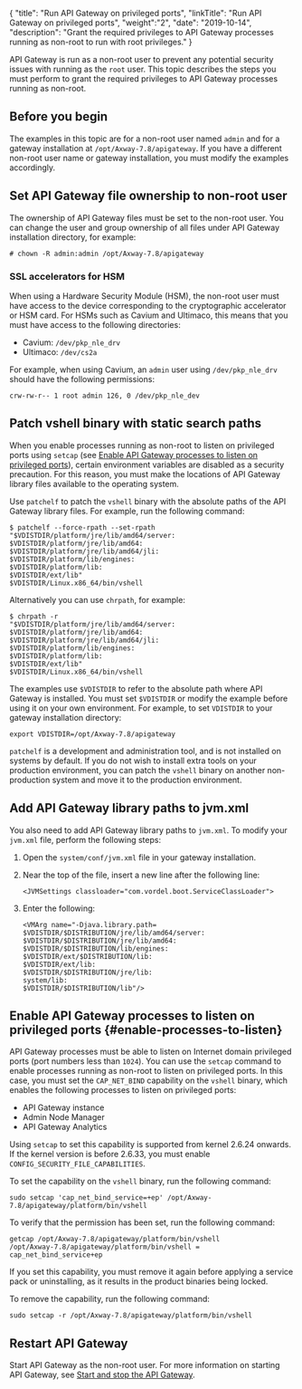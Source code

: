 {
"title": "Run API Gateway on privileged ports",
"linkTitle": "Run API Gateway on privileged ports",
"weight":"2",
"date": "2019-10-14",
"description": "Grant the required privileges to API Gateway processes running as non-root to run with root privileges."
}

API Gateway is run as a non-root user to prevent any potential security issues with running as the `root` user. This topic describes the steps you must perform to grant the required privileges to API Gateway processes running as non-root.

## Before you begin

The examples in this topic are for a non-root user named `admin` and for a gateway installation at `/opt/Axway-7.8/apigateway`. If you have a different non-root user name or gateway installation, you must modify the examples accordingly.

## Set API Gateway file ownership to non-root user

The ownership of API Gateway files must be set to the non-root user. You can change the user and group ownership of all files under API Gateway installation directory, for example:

```
# chown -R admin:admin /opt/Axway-7.8/apigateway
```

### SSL accelerators for HSM

When using a Hardware Security Module (HSM), the non-root user must have access to the device corresponding to the cryptographic accelerator or HSM card. For HSMs such as Cavium and Ultimaco, this means that you must have access to the following directories:

* Cavium: `/dev/pkp_nle_drv`
* Ultimaco: `/dev/cs2a`

For example, when using Cavium, an `admin` user using `/dev/pkp_nle_drv` should have the following permissions:

```
crw-rw-r-- 1 root admin 126, 0 /dev/pkp_nle_dev
```

## Patch vshell binary with static search paths

When you enable processes running as non-root to listen on privileged ports using `setcap` (see [Enable API Gateway processes to listen on privileged ports](#enable-processes-to-listen)), certain environment variables are disabled as a security precaution. For this reason, you must make the locations of API Gateway library files available to the operating system.

Use `patchelf` to patch the `vshell` binary with the absolute paths of the API Gateway library files. For example, run the following command:

```
$ patchelf --force-rpath --set-rpath
"$VDISTDIR/platform/jre/lib/amd64/server:
$VDISTDIR/platform/jre/lib/amd64:
$VDISTDIR/platform/jre/lib/amd64/jli:
$VDISTDIR/platform/lib/engines:
$VDISTDIR/platform/lib:
$VDISTDIR/ext/lib"
$VDISTDIR/Linux.x86_64/bin/vshell
```

Alternatively you can use `chrpath`, for example:

```
$ chrpath -r
"$VDISTDIR/platform/jre/lib/amd64/server:
$VDISTDIR/platform/jre/lib/amd64:
$VDISTDIR/platform/jre/lib/amd64/jli:
$VDISTDIR/platform/lib/engines:
$VDISTDIR/platform/lib:
$VDISTDIR/ext/lib"
$VDISTDIR/Linux.x86_64/bin/vshell
```

The examples use `$VDISTDIR` to refer to the absolute path where API Gateway is installed. You must set `$VDISTDIR` or modify the example before using it on your own environment. For example, to set `VDISTDIR` to your gateway installation directory:

```
export VDISTDIR=/opt/Axway-7.8/apigateway
```

`patchelf` is a development and administration tool, and is not installed on systems by default. If you do not wish to install extra tools on your production environment, you can patch the `vshell` binary on another non-production system and move it to the production environment.

## Add API Gateway library paths to jvm.xml

You also need to add API Gateway library paths to `jvm.xml`. To modify your `jvm.xml` file, perform the following steps:

1. Open the `system/conf/jvm.xml` file in your gateway installation.
2. Near the top of the file, insert a new line after the following line:

    ```
    <JVMSettings classloader="com.vordel.boot.ServiceClassLoader">
    ```

3. Enter the following:

    ```
    <VMArg name="-Djava.library.path=
    $VDISTDIR/$DISTRIBUTION/jre/lib/amd64/server:
    $VDISTDIR/$DISTRIBUTION/jre/lib/amd64:
    $VDISTDIR/$DISTRIBUTION/lib/engines:
    $VDISTDIR/ext/$DISTRIBUTION/lib:
    $VDISTDIR/ext/lib:
    $VDISTDIR/$DISTRIBUTION/jre/lib:
    system/lib:
    $VDISTDIR/$DISTRIBUTION/lib"/>
    ```

## Enable API Gateway processes to listen on privileged ports {#enable-processes-to-listen}

API Gateway processes must be able to listen on Internet domain privileged ports (port numbers less than `1024`). You can use the `setcap` command to enable processes running as non-root to listen on privileged ports. In this case, you must set the `CAP_NET_BIND` capability on the `vshell` binary, which enables the following processes to listen on privileged ports:

* API Gateway instance
* Admin Node Manager
* API Gateway Analytics

Using `setcap` to set this capability is supported from kernel 2.6.24 onwards. If the kernel version is before 2.6.33, you must enable `CONFIG_SECURITY_FILE_CAPABILITIES`.

To set the capability on the `vshell` binary, run the following command:

```
sudo setcap 'cap_net_bind_service=+ep' /opt/Axway-7.8/apigateway/platform/bin/vshell
```

To verify that the permission has been set, run the following command:

```
getcap /opt/Axway-7.8/apigateway/platform/bin/vshell
/opt/Axway-7.8/apigateway/platform/bin/vshell = cap_net_bind_service+ep
```

If you set this capability, you must remove it again before applying a service pack or uninstalling, as it results in the product binaries being locked.

To remove the capability, run the following command:

```
sudo setcap -r /opt/Axway-7.8/apigateway/platform/bin/vshell
```

## Restart API Gateway

Start API Gateway as the non-root user. For more information on starting API Gateway, see [Start and stop the API Gateway](/docs/apigtw_admin/manage_operations/#start-and-stop-the-api-gateway).
